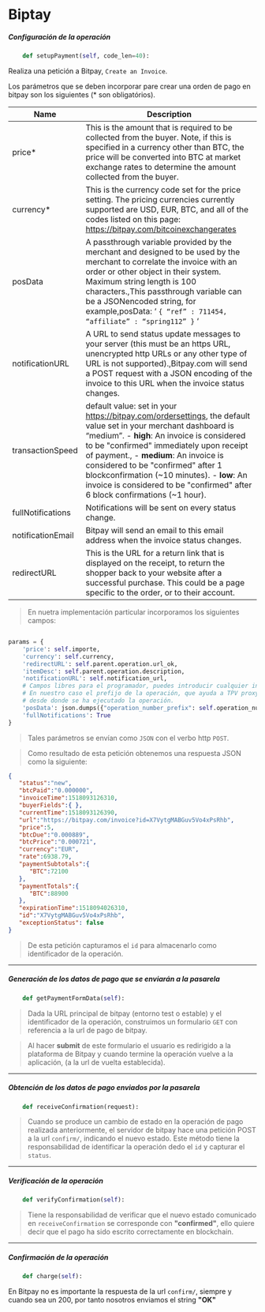 # Biptay

##### Configuración de la operación

```python
	def setupPayment(self, code_len=40):
```

Realiza una petición a Bitpay, ``Create an Invoice``.

Los parámetros que se deben incorporar pare crear una orden de pago en bitpay son los siguientes (* son obligatórios).


| Name              | Description                                                                                                                                                                                                                                                                                                                                                                                                         |
|-------------------|---------------------------------------------------------------------------------------------------------------------------------------------------------------------------------------------------------------------------------------------------------------------------------------------------------------------------------------------------------------------------------------------------------------------|
| price*            | This is the amount that is required to be collected from the buyer. Note, if this is specified in a currency other than BTC, the price will be converted into BTC at market exchange rates to determine the amount collected from the buyer.                                                                                                                                                                        |
| currency*         | This is the currency code set for the price setting. The pricing currencies currently supported are USD, EUR, BTC, and all of the codes listed on this page: ​https://bitpay.com/bitcoin­exchange­rates                                                                                                                                                                                                              |
| posData           | A passthrough variable provided by the merchant and designed to be used by the merchant to correlate the invoice with an order or other object in their system. Maximum string length is 100 characters.,This passthrough variable can be a JSON­encoded string, for example,posData: ‘ ``{ “ref” : 711454, “affiliate” : “spring112” }`` ‘                                                                             |
| notificationURL   | A URL to send status update messages to your server (this must be an https URL, unencrypted http URLs or any other type of URL is not supported).,Bitpay.com will send a POST request with a JSON encoding of the invoice to this URL when the invoice status changes.                                                                                                                                              |
| transactionSpeed  | default value: set in your ​https://bitpay.com/order­settings​, the default value set in your merchant dashboard is “medium”.  -  **high**: An invoice is considered to be "confirmed" immediately upon receipt of payment., - **medium**: An invoice is considered to be "confirmed" after 1 blockconfirmation (~10 minutes). - **low**: An invoice is considered to be "confirmed" after 6 block confirmations (~1 hour).  |
| fullNotifications | Notifications will be sent on every status change.                                                                                                                                                                                                                                                                                                                                                                  |
| notificationEmail | Bitpay will send an email to this email address when the invoice status changes.                                                                                                                                                                                                                                                                                                                                    |
| redirectURL       | This is the URL for a return link that is displayed on the receipt, to return the shopper back to your website after a successful purchase. This could be a page specific to the order, or to their account.                                                                                                                                                                                                        |

> En nuetra implementación particular incorporamos los siguientes campos:

```python

params = {
    'price': self.importe,
    'currency': self.currency,
    'redirectURL': self.parent.operation.url_ok,
    'itemDesc': self.parent.operation.description,
    'notificationURL': self.notification_url,
    # Campos libres para el programador, puedes introducir cualquier información útil.
    # En nuestro caso el prefijo de la operación, que ayuda a TPV proxy a identificar el servidor
    # desde donde se ha ejecutado la operación.
    'posData': json.dumps({"operation_number_prefix": self.operation_number_prefix})
    'fullNotifications': True
}

```

>Tales parámetros se envían como  ``JSON`` con el verbo http ``POST``. 

>Como resultado de esta petición obtenemos una respuesta JSON como la siguiente:

```json
{  
   "status":"new",
   "btcPaid":"0.000000",
   "invoiceTime":1518093126310,
   "buyerFields":{ },
   "currentTime":1518093126390,
   "url":"https://bitpay.com/invoice?id=X7VytgMABGuv5Vo4xPsRhb",
   "price":5,
   "btcDue":"0.000889",
   "btcPrice":"0.000721",
   "currency":"EUR",
   "rate":6938.79,
   "paymentSubtotals":{  
      "BTC":72100
   },
   "paymentTotals":{  
      "BTC":88900
   },
   "expirationTime":1518094026310,
   "id":"X7VytgMABGuv5Vo4xPsRhb",
   "exceptionStatus": false
}
```

>De esta petición capturamos el ``id`` para almacenarlo como identificador de la operación.

---

##### Generación de los datos de pago que se enviarán a la pasarela

```python
	def getPaymentFormData(self):
```

>Dada la URL principal de bitpay (entorno test o estable) y el identificador de la operación, construimos un formulario ``GET`` con referencia a la url de pago de bitpay.

>Al hacer **submit** de este formulario el usuario es redirigido a la plataforma de Bitpay y cuando termine la operación vuelve a la aplicación, (a la url de vuelta establecida).

---

##### Obtención de los datos de pago enviados por la pasarela

```python
	def receiveConfirmation(request):
```

>Cuando se produce un cambio de estado en la operación de pago realizada anteriormente, el servidor de bitpay hace una petición POST a la url ``confirm/``, indicando el nuevo estado. Este método tiene la responsabilidad de identificar la operación dedo el ``id`` y capturar el ``status``.

---


##### Verificación de la operación

```python
	def verifyConfirmation(self):
```

>Tiene la responsabilidad de verificar que el nuevo estado comunicado en ``receiveConfirmation`` se corresponde con **"confirmed"**, ello quiere decir que el pago ha sido escrito correctamente en blockchain.
---

##### Confirmación de la operación

```python
	def charge(self):
```

En Bitpay no es importante la respuesta de la url ``confirm/``, siempre y cuando sea un 200, por tanto nosotros enviamos el string **"OK"**
	
